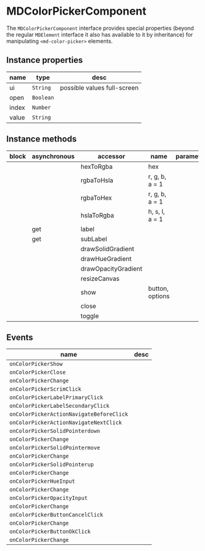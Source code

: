 # MDColorPickerComponent
The `MDColorPickerComponent` interface provides special properties (beyond the regular `MDElement` interface it also has available to it by inheritance) for manipulating `<md-color-picker>` elements.

## Instance properties

name|type|desc
---|---|---
ui|`String`|possible values full-screen
open|`Boolean`|
index|`Number`|
value|`String`|

## Instance methods

block| asynchronous | accessor| name| parameters
---| --- | ---| ---| ---
|  | | hexToRgba| hex
|  | | rgbaToHsla| r, g, b, a = 1
|  | | rgbaToHex| r, g, b, a = 1
|  | | hslaToRgba| h, s, l, a = 1
|  | get| label| 
|  | get| subLabel| 
|  | | drawSolidGradient| 
|  | | drawHueGradient| 
|  | | drawOpacityGradient| 
|  | | resizeCanvas| 
|  | | show| button, options
|  | | close| 
|  | | toggle| 

## Events

name|desc
---|---
`onColorPickerShow`|
`onColorPickerClose`|
`onColorPickerChange`|
`onColorPickerScrimClick`|
`onColorPickerLabelPrimaryClick`|
`onColorPickerLabelSecondaryClick`|
`onColorPickerActionNavigateBeforeClick`|
`onColorPickerActionNavigateNextClick`|
`onColorPickerSolidPointerdown`|
`onColorPickerChange`|
`onColorPickerSolidPointermove`|
`onColorPickerChange`|
`onColorPickerSolidPointerup`|
`onColorPickerChange`|
`onColorPickerHueInput`|
`onColorPickerChange`|
`onColorPickerOpacityInput`|
`onColorPickerChange`|
`onColorPickerButtonCancelClick`|
`onColorPickerChange`|
`onColorPickerButtonOkClick`|
`onColorPickerChange`|
